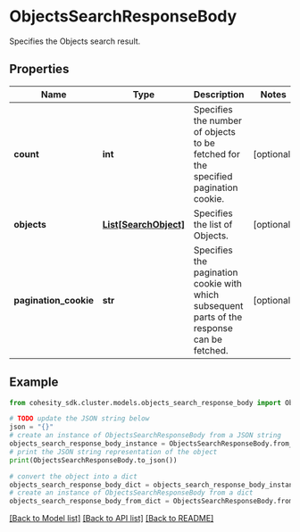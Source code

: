 # ObjectsSearchResponseBody

Specifies the Objects search result.

## Properties

Name | Type | Description | Notes
------------ | ------------- | ------------- | -------------
**count** | **int** | Specifies the number of objects to be fetched for the specified pagination cookie. | [optional] 
**objects** | [**List[SearchObject]**](SearchObject.md) | Specifies the list of Objects. | [optional] 
**pagination_cookie** | **str** | Specifies the pagination cookie with which subsequent parts of the response can be fetched. | [optional] 

## Example

```python
from cohesity_sdk.cluster.models.objects_search_response_body import ObjectsSearchResponseBody

# TODO update the JSON string below
json = "{}"
# create an instance of ObjectsSearchResponseBody from a JSON string
objects_search_response_body_instance = ObjectsSearchResponseBody.from_json(json)
# print the JSON string representation of the object
print(ObjectsSearchResponseBody.to_json())

# convert the object into a dict
objects_search_response_body_dict = objects_search_response_body_instance.to_dict()
# create an instance of ObjectsSearchResponseBody from a dict
objects_search_response_body_from_dict = ObjectsSearchResponseBody.from_dict(objects_search_response_body_dict)
```
[[Back to Model list]](../README.md#documentation-for-models) [[Back to API list]](../README.md#documentation-for-api-endpoints) [[Back to README]](../README.md)



